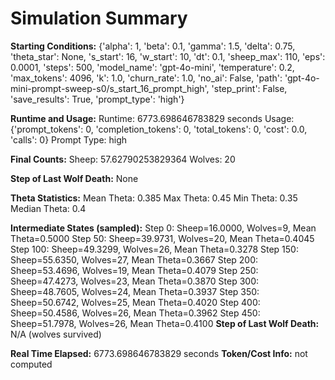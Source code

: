 # Simulation Summary

**Starting Conditions:**
{'alpha': 1, 'beta': 0.1, 'gamma': 1.5, 'delta': 0.75, 'theta_star': None, 's_start': 16, 'w_start': 10, 'dt': 0.1, 'sheep_max': 110, 'eps': 0.0001, 'steps': 500, 'model_name': 'gpt-4o-mini', 'temperature': 0.2, 'max_tokens': 4096, 'k': 1.0, 'churn_rate': 1.0, 'no_ai': False, 'path': 'gpt-4o-mini-prompt-sweep-s0/s_start_16_prompt_high', 'step_print': False, 'save_results': True, 'prompt_type': 'high'}

**Runtime and Usage:**
Runtime: 6773.698646783829 seconds
Usage: {'prompt_tokens': 0, 'completion_tokens': 0, 'total_tokens': 0, 'cost': 0.0, 'calls': 0}
Prompt Type: high

**Final Counts:**
Sheep: 57.62790253829364
Wolves: 20

**Step of Last Wolf Death:**
None

**Theta Statistics:**
Mean Theta: 0.385
Max Theta: 0.45
Min Theta: 0.35
Median Theta: 0.4

**Intermediate States (sampled):**
Step 0: Sheep=16.0000, Wolves=9, Mean Theta=0.5000
Step 50: Sheep=39.9731, Wolves=20, Mean Theta=0.4045
Step 100: Sheep=49.3299, Wolves=26, Mean Theta=0.3278
Step 150: Sheep=55.6350, Wolves=27, Mean Theta=0.3667
Step 200: Sheep=53.4696, Wolves=19, Mean Theta=0.4079
Step 250: Sheep=47.4273, Wolves=23, Mean Theta=0.3870
Step 300: Sheep=48.7605, Wolves=24, Mean Theta=0.3937
Step 350: Sheep=50.6742, Wolves=25, Mean Theta=0.4020
Step 400: Sheep=50.4586, Wolves=26, Mean Theta=0.3962
Step 450: Sheep=51.7978, Wolves=26, Mean Theta=0.4100
**Step of Last Wolf Death:** N/A (wolves survived)

**Real Time Elapsed:** 6773.698646783829 seconds
**Token/Cost Info:** not computed